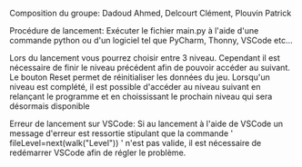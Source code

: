 Composition du groupe: Dadoud Ahmed, Delcourt Clément, Plouvin Patrick

Procédure de lancement: Exécuter le fichier main.py à l'aide d'une commande python ou d'un logiciel tel que PyCharm, Thonny, VSCode etc...

Lors du lancement vous pourrez choisir entre 3 niveau. Cependant il est nécessaire de finir le niveau précédent afin de pouvoir accéder au suivant.
Le bouton Reset permet de réinitialiser les données du jeu.
Lorsqu'un niveau est complété, il est possible d'accéder au niveau suivant en relançant le programme et en choississant le prochain niveau qui sera désormais disponible

Erreur de lancement sur VSCode: Si au lancement à l'aide de VSCode un message d'erreur est ressortie stipulant que la commande ' fileLevel=next(walk("Level")) '
n'est pas valide, il est nécessaire de redémarrer VSCode afin de régler le problème.